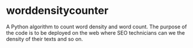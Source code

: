 # worddensitycounter
A Python algorithm to count word density and word count.
	The purpose of the code is to be deployed on the web where SEO technicians can we the density of their texts and so on.
